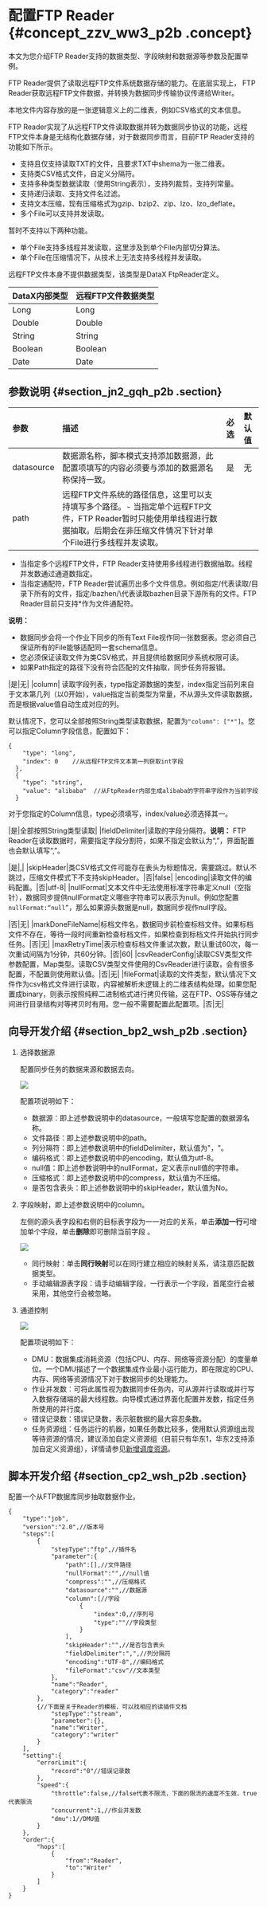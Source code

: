 # 配置FTP Reader {#concept_zzv_ww3_p2b .concept}

本文为您介绍FTP Reader支持的数据类型、字段映射和数据源等参数及配置举例。

FTP Reader提供了读取远程FTP文件系统数据存储的能力。在底层实现上， FTP Reader获取远程FTP文件数据，并转换为数据同步传输协议传递给Writer。

本地文件内容存放的是一张逻辑意义上的二维表，例如CSV格式的文本信息。

FTP Reader实现了从远程FTP文件读取数据并转为数据同步协议的功能，远程FTP文件本身是无结构化数据存储，对于数据同步而言，目前FTP Reader支持的功能如下所示。

-   支持且仅支持读取TXT的文件，且要求TXT中shema为一张二维表。
-   支持类CSV格式文件，自定义分隔符。
-   支持多种类型数据读取（使用String表示），支持列裁剪，支持列常量。
-   支持递归读取、支持文件名过滤。
-   支持文本压缩，现有压缩格式为gzip、bzip2、zip、lzo、lzo\_deflate。
-   多个File可以支持并发读取。

暂时不支持以下两种功能。

-   单个File支持多线程并发读取，这里涉及到单个File内部切分算法。
-   单个File在压缩情况下，从技术上无法支持多线程并发读取。

远程FTP文件本身不提供数据类型，该类型是DataX FtpReader定义。

|DataX内部类型|远程FTP文件数据类型|
|:--------|:----------|
|Long|Long|
|Double|Double|
|String|String|
|Boolean|Boolean|
|Date|Date|

## 参数说明 {#section_jn2_gqh_p2b .section}

|参数|描述|必选|默认值|
|:-|:-|:-|:--|
|datasource|数据源名称，脚本模式支持添加数据源，此配置项填写的内容必须要与添加的数据源名称保持一致。|是|无|
|path|远程FTP文件系统的路径信息，这里可以支持填写多个路径。-   当指定单个远程FTP文件，FTP Reader暂时只能使用单线程进行数据抽取。后期会在非压缩文件情况下针对单个File进行多线程并发读取。
-   当指定多个远程FTP文件，FTP Reader支持使用多线程进行数据抽取。线程并发数通过通道数指定。
-   当指定通配符，FTP Reader尝试遍历出多个文件信息。例如指定/代表读取/目录下所有的文件，指定/bazhen/\\代表读取bazhen目录下游所有的文件。FTP Reader目前只支持\*作为文件通配符。

**说明：** 

-   数据同步会将一个作业下同步的所有Text File视作同一张数据表。您必须自己保证所有的File能够适配同一套schema信息。
-   您必须保证读取文件为类CSV格式，并且提供给数据同步系统权限可读。
-   如果Path指定的路径下没有符合匹配的文件抽取，同步任务将报错。

 |是|无|
|column| 读取字段列表，type指定源数据的类型，index指定当前列来自于文本第几列（以0开始），value指定当前类型为常量，不从源头文件读取数据，而是根据value值自动生成对应的列。

 默认情况下，您可以全部按照String类型读取数据，配置为`"column": ["*"]`。您可以指定Column字段信息，配置如下：

```
{
    "type": "long",
    "index": 0    //从远程FTP文件文本第一列获取int字段
  },
  {
    "type": "string",
    "value": "alibaba"  //从FtpReader内部生成alibaba的字符串字段作为当前字段
  }
```

 对于您指定的Column信息，type必须填写，index/value必须选择其一。

 |是|全部按照String类型读取|
|fieldDelimiter|读取的字段分隔符。**说明：** FTP Reader在读取数据时，需要指定字段分割符，如果不指定会默认为“,”，界面配置也会默认填写“,”。

|是|,|
|skipHeader|类CSV格式文件可能存在表头为标题情况，需要跳过。默认不跳过，压缩文件模式下不支持skipHeader。|否|false|
|encoding|读取文件的编码配置。|否|utf-8|
|nullFormat|文本文件中无法使用标准字符串定义null（空指针），数据同步提供nullFormat定义哪些字符串可以表示为null。例如您配置`nullFormat:“null”`，那么如果源头数据是null，数据同步视作null字段。

|否|无|
|markDoneFileName|标档文件名，数据同步前检查标档文件。如果标档文件不存在，等待一段时间重新检查标档文件，如果检查到标档文件开始执行同步任务。|否|无|
|maxRetryTime|表示检查标档文件重试次数，默认重试60次，每一次重试间隔为1分钟，共60分钟。|否|60|
|csvReaderConfig|读取CSV类型文件参数配置，Map类型。读取CSV类型文件使用的CsvReader进行读取，会有很多配置，不配置则使用默认值。|否|无|
|fileFormat|读取的文件类型，默认情况下文件作为csv格式文件进行读取，内容被解析未逻辑上的二维表结构处理。如果您配置成binary，则表示按照纯粹二进制格式进行拷贝传输，这在FTP、OSS等存储之间进行目录结构对等拷贝时有用。您一般不需要配置此配置项。|否|无|

## 向导开发介绍 {#section_bp2_wsh_p2b .section}

1.  选择数据源

    配置同步任务的数据来源和数据去向。

    ![](http://static-aliyun-doc.oss-cn-hangzhou.aliyuncs.com/assets/img/16222/15408845767697_zh-CN.png)

    配置项说明如下：

    -   数据源：即上述参数说明中的datasource，一般填写您配置的数据源名称。
    -   文件路径：即上述参数说明中的path。
    -   列分隔符：即上述参数说明中的fieldDelimiter，默认值为"，"。
    -   编码格式：即上述参数说明中的encoding，默认值为utf-8。
    -   null值：即上述参数说明中的nullFormat，定义表示null值的字符串。
    -   压缩格式：即上述参数说明中的compress，默认值为不压缩。
    -   是否包含表头：即上述参数说明中的skipHeader，默认值为No。
2.  字段映射，即上述参数说明中的column。

    左侧的源头表字段和右侧的目标表字段为一一对应的关系，单击**添加一行**可增加单个字段，单击**删除**即可删除当前字段 。

    ![](http://static-aliyun-doc.oss-cn-hangzhou.aliyuncs.com/assets/img/16222/15408845767701_zh-CN.png)

    -   同行映射：单击**同行映射**可以在同行建立相应的映射关系，请注意匹配数据类型。
    -   手动编辑源表字段：请手动编辑字段，一行表示一个字段，首尾空行会被采用，其他空行会被忽略。
3.  通道控制

    ![](http://static-aliyun-doc.oss-cn-hangzhou.aliyuncs.com/assets/img/16222/15408845767704_zh-CN.png)

    配置项说明如下：

    -   DMU：数据集成消耗资源（包括CPU、内存、网络等资源分配）的度量单位。一个DMU描述了一个数据集成作业最小运行能力，即在限定的CPU、内存、网络等资源情况下对于数据同步的处理能力。
    -   作业并发数：可将此属性视为数据同步任务内，可从源并行读取或并行写入数据存储端的最大线程数。向导模式通过界面化配置并发数，指定任务所使用的并行度。
    -   错误记录数：错误记录数，表示脏数据的最大容忍条数。
    -   任务资源组：任务运行的机器，如果任务数比较多，使用默认资源组出现等待资源的情况，建议添加自定义资源组（目前只有华东1，华东2支持添加自定义资源组），详情请参见[新增调度资源](intl.zh-CN/使用指南/数据集成/常见配置/新增调度资源.md#)。

## 脚本开发介绍 {#section_cp2_wsh_p2b .section}

配置一个从FTP数据库同步抽取数据作业。

```
{
    "type":"job",
    "version":"2.0",//版本号
    "steps":[
        {
            "stepType":"ftp",//插件名
            "parameter":{
                "path":[],//文件路径
                "nullFormat":"",//null值
                "compress":"",//压缩格式
                "datasource":"",//数据源
                "column":[//字段
                    {
                        "index":0,//序列号
                        "type":""//字段类型
                    }
                ],
                "skipHeader":"",//是否包含表头
                "fieldDelimiter":",",//列分隔符
                "encoding":"UTF-8",//编码格式
                "fileFormat":"csv"//文本类型
            },
            "name":"Reader",
            "category":"reader"
        },
        {//下面是关于Reader的模板，可以找相应的读插件文档
            "stepType":"stream",
            "parameter":{},
            "name":"Writer",
            "category":"writer"
        }
    ],
    "setting":{
        "errorLimit":{
            "record":"0"//错误记录数
        },
        "speed":{
            "throttle":false,//false代表不限流，下面的限流的速度不生效，true代表限流
            "concurrent":1,//作业并发数
            "dmu":1//DMU值
        }
    },
    "order":{
        "hops":[
            {
                "from":"Reader",
                "to":"Writer"
            }
        ]
    }
}
```


